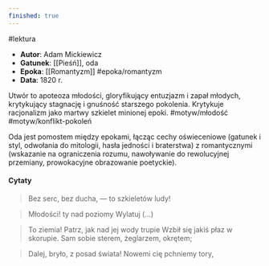 ```yaml
---
finished: true
---
```

#lektura 
- **Autor**: Adam Mickiewicz
- **Gatunek**: [[Pieśń]], oda
- **Epoka**: [[Romantyzm]] #epoka/romantyzm 
- **Data**: 1820 r.

Utwór to apoteoza młodości, gloryfikujący entuzjazm i zapał młodych, krytykujący stagnację i gnuśność starszego pokolenia. Krytykuje racjonalizm jako martwy szkielet minionej epoki. #motyw/młodość #motyw/konflikt-pokoleń

Oda jest pomostem między epokami, łącząc cechy oświeceniowe (gatunek i styl, odwołania do mitologii, hasła jedności i braterstwa) z romantycznymi (wskazanie na ograniczenia rozumu, nawoływanie do rewolucyjnej przemiany, prowokacyjne obrazowanie poetyckie). 
#### Cytaty
> Bez serc, bez ducha, — to szkieletów ludy!

> Młodości! ty nad poziomy
Wylatuj (...)

> To ziemia!
Patrz, jak nad jej wody trupie
Wzbił się jakiś płaz w skorupie.
Sam sobie sterem, żeglarzem, okrętem;

> Dalej, bryło, z posad świata!
Nowemi cię pchniemy tory,